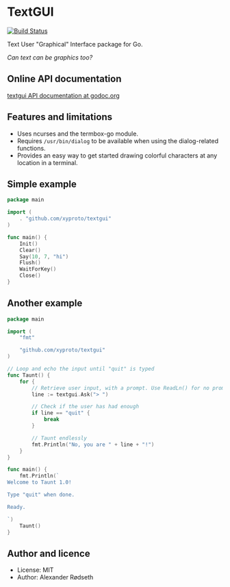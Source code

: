 TextGUI
=======

[![Build Status](https://travis-ci.org/xyproto/textgui.svg?branch=master)](https://travis-ci.org/xyproto/textgui)

Text User "Graphical" Interface package for Go.

*Can text can be graphics too?*

Online API documentation
------------------------

[textgui API documentation at godoc.org](http://godoc.org/github.com/xyproto/textgui)


Features and limitations
------------------------

* Uses ncurses and the termbox-go module.
* Requires `/usr/bin/dialog` to be available when using the dialog-related functions.
* Provides an easy way to get started drawing colorful characters at any location in a terminal.

Simple example
--------------

~~~go
package main

import (
	. "github.com/xyproto/textgui"
)

func main() {
	Init()
	Clear()
	Say(10, 7, "hi")
	Flush()
	WaitForKey()
	Close()
}
~~~

Another example
---------------

~~~go
package main

import (
	"fmt"

	"github.com/xyproto/textgui"
)

// Loop and echo the input until "quit" is typed
func Taunt() {
	for {
		// Retrieve user input, with a prompt. Use ReadLn() for no prompt.
		line := textgui.Ask("> ")

		// Check if the user has had enough
		if line == "quit" {
			break
		}

		// Taunt endlessly
		fmt.Println("No, you are " + line + "!")
	}
}

func main() {
	fmt.Println(`
Welcome to Taunt 1.0!

Type "quit" when done.

Ready.

`)
	Taunt()
}
~~~

Author and licence
-------------------

* License: MIT
* Author: Alexander Rødseth

